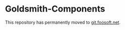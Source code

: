 # Goldsmith-Components

This repository has permanently moved to [git.foosoft.net](https://git.foosoft.net/alex/goldsmith-components).
